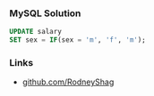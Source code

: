 ### MySQL Solution

```sql
UPDATE salary
SET sex = IF(sex = 'm', 'f', 'm');
```

### Links

- [github.com/RodneyShag](https://github.com/RodneyShag)
